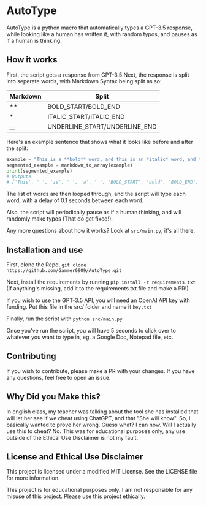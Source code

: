 # AutoType

AutoType is a python macro that automatically types a GPT-3.5 response, while looking like a human has written it, with random typos, and pauses as if a human is thinking.

## How it works

First, the script gets a response from GPT-3.5
Next, the response is split into seperate words, with Markdown Syntax being split as so:

| Markdown | Split |
|----------|-------|
| ** | BOLD_START/BOLD_END |
| * | ITALIC_START/ITALIC_END |
| __ | UNDERLINE_START/UNDERLINE_END |

Here's an example sentence that shows what it looks like before and after the split:

```python
example = "This is a **bold** word, and this is an *italic* word, and this is an __underlined__ word."
segmented_example = markdown_to_array(example)
print(segmented_example)
# Outputs
# ['This', ' ', 'is', ' ', 'a', ' ', 'BOLD_START', 'bold', 'BOLD_END', ' ', 'word,', ' ', 'and', ' ', 'this', ' ', 'is', ' ', 'an', ' ', 'ITALIC_START', 'italic', 'ITALIC_END', ' ', 'word,', ' ', 'and', ' ', 'this', ' ', 'is', ' ', 'an', ' ', 'UNDERLING_START', 'underlined', 'UNDERLINE_END', ' ', 'word.']
```

The list of words are then looped through, and the script will type each word, with a delay of 0.1 seconds between each word.

Also, the script will periodically pause as if a human thinking, and will randomly make typos (That do get fixed!).

Any more questions about how it works? Look at `src/main.py`, it's all there.

## Installation and use

First, clone the Repo, `git clone https://github.com/Gammer0909/AutoType.git`

Next, install the requirements by running `pip install -r requirements.txt` (If anything's missing, add it to the requirements.txt file and make a PR!)

If you wish to use the GPT-3.5 API, you will need an OpenAI API key with funding. Put this file in the src/ folder and name it `key.txt`

Finally, run the script with `python src/main.py`

Once you've run the script, you will have 5 seconds to click over to whatever you want to type in, eg. a Google Doc, Notepad file, etc.

## Contributing

If you wish to contribute, please make a PR with your changes. If you have any questions, feel free to open an issue.

## Why Did you Make this?

In english class, my teacher was talking about the tool she has installed that will let her see if we cheat using ChatGPT, and that "She will know". So, I basically wanted to prove her wrong.
Guess what? I can now. Will I actually use this to cheat? No. This was for educational purposes only, any use outside of the Ethical Use Disclaimer is not my fault.

## License and Ethical Use Disclaimer

This project is licensed under a modified MIT License. See the LICENSE file for more information.

This project is for educational purposes only. I am not responsible for any misuse of this project. Please use this project ethically.